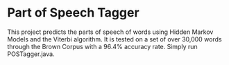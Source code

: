 # Part of Speech Tagger

This project predicts the parts of speech of words using Hidden Markov Models and the Viterbi algorithm. It is tested on a set of over 30,000 words through the Brown Corpus with a 96.4% accuracy rate. Simply run POSTagger.java.
